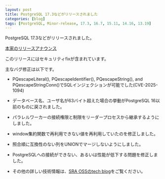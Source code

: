 ```yaml
---
layout: post
title: PostgreSQL 17.3などがリリースされました
categories: [blog]
tags: [PostgreSQL, Minor-release, 17.3, 16.7, 15.11, 14.16, 13.19]
---
```

PostgreSQL 17.3などがリリースされました。

[本家のリリースアナウンス](https://www.postgresql.org/about/news/postgresql-173-167-1511-1416-and-1319-released-3015/)

このリリースにはセキュリティfixが含まれています。

主なバグ修正は以下です。

- PQescapeLiteral(), PQescapeIdentifier(), PQescapeString(), and PQescapeStringConn()でSQLインジェクションが可能でした(CVE-2025-1094)

- データベース名、ユーザ名が63バイト超えた場合の挙動がPostgreSQL 16以前のものに戻されました。

- パラレルワーカーの接続権限と制限をリーダープロセスから継承するようにしました。

- window集約関数で再利用できない値を再利用していたのを修正しました。

- 照合順に互換性のない列をUNIONでマージしないようにしました。

- PostgreSQLへの接続ができない、あるいは性能が低下する問題を修正しました。
- その他の詳しい技術情報は、[SRA OSSのtech blog](https://www.sraoss.co.jp/tech-blog/)をご覧ください。
